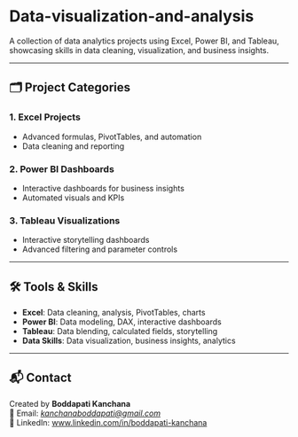 # Data-visualization-and-analysis
A collection of data analytics projects using Excel, Power BI, and Tableau, showcasing skills in data cleaning, visualization, and business insights.


---

## 🗂 Project Categories

### **1. Excel Projects**
- Advanced formulas, PivotTables, and automation
- Data cleaning and reporting

### **2. Power BI Dashboards**
- Interactive dashboards for business insights
- Automated visuals and KPIs

### **3. Tableau Visualizations**
- Interactive storytelling dashboards
- Advanced filtering and parameter controls

---

## 🛠 Tools & Skills
- **Excel**: Data cleaning, analysis, PivotTables, charts
- **Power BI**: Data modeling, DAX, interactive dashboards
- **Tableau**: Data blending, calculated fields, storytelling
- **Data Skills**: Data visualization, business insights, analytics

---

## 📬 Contact
Created by **Boddapati Kanchana**  
📧 Email: *kanchanaboddapati@gmail.com*  
🔗 LinkedIn: www.linkedin.com/in/boddapati-kanchana
